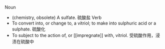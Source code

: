 Noun
- (chemistry, obsolete) A sulfate. 硫酸盐
Verb
- To convert into, or change to, a vitriol; to make into sulphuric acid or a sulphate. 硫酸化
- To subject to the action of, or [[impregnate]] with, vitriol. 受硫酸作用，浸渍在硫酸中
